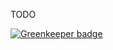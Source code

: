 TODO


[![Greenkeeper badge](https://badges.greenkeeper.io/steelbrain/ssh2-server.svg)](https://greenkeeper.io/)